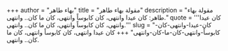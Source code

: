 +++
author = "بهاء طاهر"
title = "مقولة بهاء طاهر"
description = "مقولة بهاء طاهر: كان عيدا وانتهى، كان كابوساً وانتهى، كان ما كان.. وانتهى."
quote = '''كان عيدا وانتهى، كان كابوساً وانتهى، كان ما كان.. وانتهى.''' 
slug = "كان-عيدا-وانتهى-كان-كابوساً-وانتهى-كان-ما-كان-وانتهى"
+++
كان عيدا وانتهى، كان كابوساً وانتهى، كان ما كان.. وانتهى.

